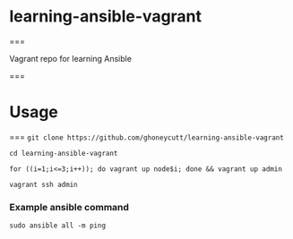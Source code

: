 # learning-ansible-vagrant
===

Vagrant repo for learning Ansible

===

# Usage
===
`git clone https://github.com/ghoneycutt/learning-ansible-vagrant`

`cd learning-ansible-vagrant`

`for ((i=1;i<=3;i++)); do vagrant up node$i; done && vagrant up admin`

`vagrant ssh admin`



### Example ansible command

`sudo ansible all -m ping`
